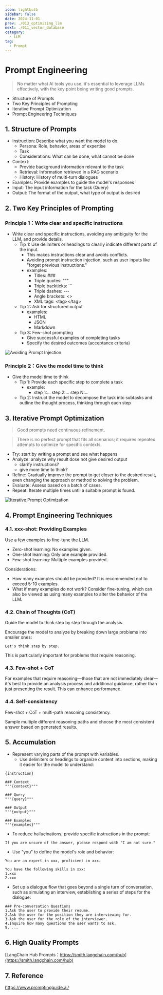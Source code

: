 ```yaml
---
icon: lightbulb
sidebar: false
date: 2024-11-01
prev: ./013_optimizing_llm
next: ./011_vector_database
category:
  - LLM
tag:
  - Prompt
---
```

# Prompt Engineering
> No matter what AI tools you use, it's essential to leverage LLMs effectively, with the key point being writing good prompts.
  - Structure of Prompts
  - Two Key Principles of Prompting
  - Iterative Prompt Optimization
  - Prompt Engineering Techniques
<!-- more -->

## 1. Structure of Prompts
- Instruction: Describe what you want the model to do.
  - Persona: Role, behavior, areas of expertise
  - Task
  - Considerations: What can be done, what cannot be done
- Context:
  - Provide background information relevant to the task
  - Retrieval: Information retrieved in a RAG scenario
  - History: History of multi-turn dialogues
- Examples: Provide examples to guide the model's responses
- Input: The input information for the task (Query)
- Output: The format of the output, what type of output is desired

## 2. Two Key Principles of Prompting
### Principle 1：Write clear and specific instructions
- Write clear and specific instructions, avoiding any ambiguity for the LLM, and provide details.
  - Tip 1: Use delimiters or headings to clearly indicate different parts of the input.
    - This makes instructions clear and avoids conflicts.
    - Avoiding prompt instruction injection, such as user inputs like "forget previous instructions."
    - examples:
      - Titles: ### 
      - Triple quotes: """
      - Triple backticks: ```
      - Triple dashes: ---
      - Angle brackets: <>
      - XML tags: \<tag\>\</tag\>
  - Tip 2: Ask for structured output
    - examples:
      - HTML
      - JSON
      - Markdown
  - Tip 3: Few-shot prompting
    - Give successful examples of completing tasks
    - Specify the desired outcomes (acceptance criteria)
  
![Avoiding Prompt Injection](../../assets/012_avoid_prompt_injections.png)

### Principle 2：Give the model time to think
- Give the model time to think
  - Tip 1: Provide each specific step to complete a task
    - example:
      - step 1:... step 2:... step N:...
  - Tip 2: Instruct the model to decompose the task into subtasks and outline the thought process, thinking through each step

## 3. Iterative Prompt Optimization
> Good prompts need continuous refinement.

> There is no perfect prompt that fits all scenarios; it requires repeated attempts to optimize for specific contexts.

- Try: start by writing a prompt and see what happens
- Analyze: analyze why result dose not give desired output
  - clarify instructions?
  - give more time to think?
- Refine: Gradually improve the prompt to get closer to the desired result, even changing the approach or method to solving the problem.
- Evaluate: Assess based on a batch of cases.
- Repeat: Iterate multiple times until a suitable prompt is found.

![Iterative Prompt Optimization](../../assets/012_iterative_prompt.png)

## 4. Prompt Engineering Techniques
### 4.1. xxx-shot: Providing Examples

Use a few examples to fine-tune the LLM.

- Zero-shot learning: No examples given.
- One-shot learning: Only one example provided.
- Few-shot learning: Multiple examples provided.

Considerations:
- How many examples should be provided? It is recommended not to exceed 5-10 examples.
- What if many examples do not work? Consider fine-tuning, which can also be viewed as using many examples to alter the behavior of the LLM.

### 4.2. Chain of Thoughts (CoT)

Guide the model to think step by step through the analysis.

Encourage the model to analyze by breaking down large problems into smaller ones:
```
Let's think step by step.
```

This is particularly important for problems that require reasoning.

### 4.3. Few-shot + CoT

For examples that require reasoning—those that are not immediately clear—it's best to provide an analysis process and additional guidance, rather than just presenting the result. This can enhance performance.

### 4.4. Self-consistency

Few-shot + CoT + multi-path reasoning consistency.

Sample multiple different reasoning paths and choose the most consistent answer based on generated results.

## 5. Accumulation
- Represent varying parts of the prompt with variables.
  - Use delimiters or headings to organize content into sections, making it easier for the model to understand:
```
{instruction}

### Context
"""{context}"""

### Query
"""{query}"""

### Output
"""{output}"""

### Examples
"""{examples}"""
```

- To reduce hallucinations, provide specific instructions in the prompt:
```
If you are unsure of the answer, please respond with "I am not sure."
```

- Use "you" to define the model's role and behavior:
```
You are an expert in xxx, proficient in xxx.

You have the following skills in xxx:
1.xxx
2.xxx
```

- Set up a dialogue flow that goes beyond a single turn of conversation, such as simulating an interview, establishing a series of steps for the dialogue:
```
### Pre-conversation Questions
1.Ask the user to provide their resume.
2.Ask the user for the position they are interviewing for.
3.Ask the user for the role of the interviewer.
4.Inquire how many questions the user wants to ask.
5. ...
```

## 6. High Quality Prompts
[LangChain Hub Prompts：https://smith.langchain.com/hub](https://smith.langchain.com/hub)

## 7. Reference
https://www.promptingguide.ai/
